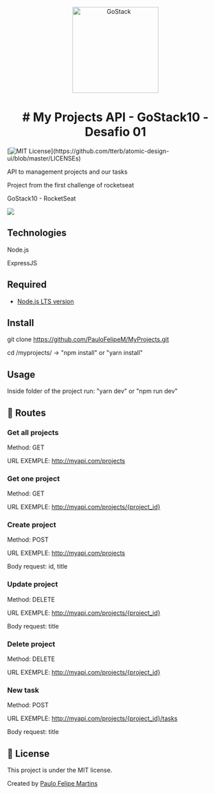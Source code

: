 <p align="center">
    <img alt="GoStack" src="https://rocketseat-cdn.s3-sa-east-1.amazonaws.com/bootcamp-header.png" width="200px" />
</p>

<h1 align="center">
  # My Projects API - GoStack10 - Desafio 01
</h1>

[![MIT License](https://img.shields.io/apm/l/atomic-design-ui.svg?)](https://github.com/tterb/atomic-design-ui/blob/master/LICENSEs)

API to management projects and our tasks

Project from the first challenge of rocketseat

GoStack10 - RocketSeat

![](header.png)

## Technologies
Node.js

ExpressJS

## Required
- [Node.js LTS version](https://nodejs.org/en/)

## Install

git clone https://github.com/PauloFelipeM/MyProjects.git

cd /myprojects/ -> "npm install" or "yarn install"

## Usage

Inside folder of the project run: "yarn dev" or "npm run dev"

## 🚩 Routes


### Get all projects

Method: GET

URL EXEMPLE: http://myapi.com/projects


### Get one project

Method: GET

URL EXEMPLE: http://myapi.com/projects/{project_id}


### Create project

Method: POST

URL EXEMPLE: http://myapi.com/projects

Body request: id, title


### Update project

Method: DELETE

URL EXEMPLE: http://myapi.com/projects/{project_id}

Body request: title


### Delete project

Method: DELETE

URL EXEMPLE: http://myapi.com/projects/{project_id}


### New task

Method: POST

URL EXEMPLE: http://myapi.com/projects/{project_id}/tasks

Body request: title


## :memo: License

This project is under the MIT license.

Created by [Paulo Felipe Martins](https://www.linkedin.com/in/paulo-felipe-martins-3940b011a/)
